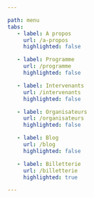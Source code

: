 ```yaml
---

path: menu
tabs:
   - label: A propos
     url: /a-propos
     highlighted: false

   - label: Programme
     url: /programme
     highlighted: false

   - label: Intervenants
     url: /intervenants
     highlighted: false

   - label: Organisateurs
     url: /organisateurs
     highlighted: false

   - label: Blog
     url: /blog
     highlighted: false

   - label: Billetterie
     url: /billetterie
     highlighted: true

---
```


